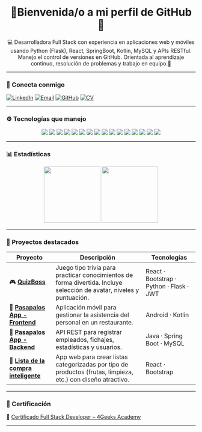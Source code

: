 <h1 align="center"> 🚀Bienvenida/o  a mi perfil de GitHub 👋</h1>
<p align="center">
  💻 Desarrolladora Full Stack con experiencia en aplicaciones web y móviles usando Python (Flask), React, SpringBoot, Kotlin, MySQL y APIs RESTful. Manejo el control de versiones en GitHub. Orientada al aprendizaje continuo, resolución de problemas y trabajo en equipo.🚀
</p>

---

### 📡 Conecta conmigo

[![LinkedIn](https://img.shields.io/badge/-LinkedIn-blue?style=flat&logo=linkedin&logoColor=white)](https://www.linkedin.com/in/nelcy-garcia)
[![Email](https://img.shields.io/badge/-nelgarpa22@gmail.com-D14836?style=flat&logo=gmail&logoColor=white)](mailto:nelgarpa22@gmail.com)
[![GitHub](https://img.shields.io/badge/-GitHub-181717?style=flat&logo=github&logoColor=white)](https://github.com/nelcygarcia)
[![CV](https://img.shields.io/badge/-Ver%20mi%20CV-ff69b4?style=flat&logo=read-the-docs&logoColor=white)](https://bit.ly/NelcyFullStackCV)

---

### ⚙️ Tecnologías que manejo

<p align="center"> <img src="https://img.shields.io/badge/-HTML5-E34F26?style=for-the-badge&logo=html5&logoColor=white" /> <img src="https://img.shields.io/badge/-CSS3-1572B6?style=for-the-badge&logo=css3&logoColor=white" /> <img src="https://img.shields.io/badge/-JavaScript-F7DF1E?style=for-the-badge&logo=javascript&logoColor=black" /> <img src="https://img.shields.io/badge/-React-61DAFB?style=for-the-badge&logo=react&logoColor=black" /> <img src="https://img.shields.io/badge/-Python-3776AB?style=for-the-badge&logo=python&logoColor=white" /> <img src="https://img.shields.io/badge/-Flask-000000?style=for-the-badge&logo=flask&logoColor=white" /> <img src="https://img.shields.io/badge/-Spring%20Boot-6DB33F?style=for-the-badge&logo=springboot&logoColor=white" /> <img src="https://img.shields.io/badge/-MySQL-4479A1?style=for-the-badge&logo=mysql&logoColor=white" /> <img src="https://img.shields.io/badge/-Node.js-339933?style=for-the-badge&logo=nodedotjs&logoColor=white" /> <img src="https://img.shields.io/badge/-Bootstrap-7952B3?style=for-the-badge&logo=bootstrap&logoColor=white" /> <img src="https://img.shields.io/badge/-JWT-000000?style=for-the-badge&logo=jsonwebtokens&logoColor=white" /> <img src="https://img.shields.io/badge/-Postman-FF6C37?style=for-the-badge&logo=postman&logoColor=white" /> <img src="https://img.shields.io/badge/-Git-F05032?style=for-the-badge&logo=git&logoColor=white" /> <img src="https://img.shields.io/badge/-GitHub-181717?style=for-the-badge&logo=github&logoColor=white" /> <img src="https://img.shields.io/badge/-Vercel-000000?style=for-the-badge&logo=vercel&logoColor=white" /> <img src="https://img.shields.io/badge/-Render-46E3B7?style=for-the-badge&logo=render&logoColor=black" /> </p>

---
### 📊 Estadísticas

<p align="center">
  <img src="https://github-readme-stats.vercel.app/api?username=nelcygarcia&show_icons=true&theme=radical" height="150" />
  <img src="https://github-readme-stats.vercel.app/api/top-langs/?username=nelcygarcia&layout=compact&theme=radical" height="150"/>
</p>

---

### 🚀 Proyectos destacados

| Proyecto | Descripción | Tecnologías |
|----------|-------------|-------------|
| 🎮 [**QuizBoss**](https://github.com/nelcygarcia/Proyecto_Final_4Geeks_QuizBoss) | Juego tipo trivia para practicar conocimientos de forma divertida. Incluye selección de avatar, niveles y puntuación. | React · Bootstrap · Python · Flask · JWT |
| 📲 [**Pasapalos App - Frontend**](https://github.com/nelcygarcia/FicharteApp) | Aplicación móvil para gestionar la asistencia del personal en un restaurante. | Android · Kotlin |
| 🔧 [**Pasapalos App - Backend**](https://github.com/nelcygarcia/AsistenciaBack) | API REST para registrar empleados, fichajes, estadísticas y usuarios. | Java · Spring Boot · MySQL |
| 🛒 [**Lista de la compra inteligente**](https://github.com/nelcygarcia/lista-de-la-compra) | App web para crear listas categorizadas por tipo de productos (frutas, limpieza, etc.) con diseño atractivo. | React · Bootstrap |

---

### 🏅 Certificación

📜 [Certificado Full Stack Developer – 4Geeks Academy](./certificado.pdf)

---


